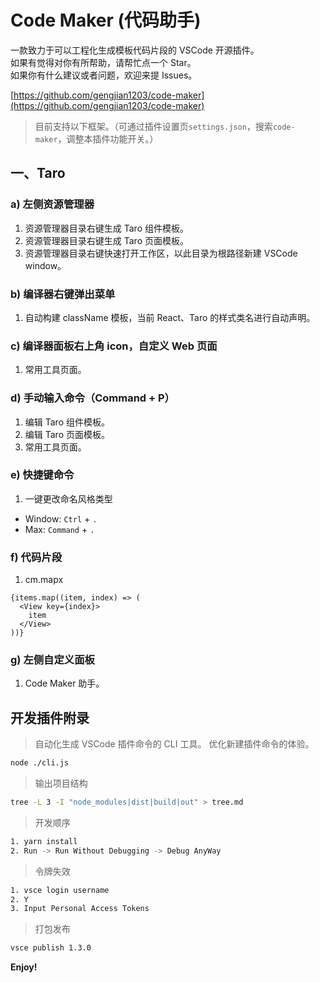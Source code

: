 # Code Maker (代码助手)

一款致力于可以工程化生成模板代码片段的 VSCode 开源插件。  
如果有觉得对你有所帮助，请帮忙点一个 Star。  
如果你有什么建议或者问题，欢迎来提 Issues。

[https://github.com/gengjian1203/code-maker](https://github.com/gengjian1203/code-maker)

> 目前支持以下框架。（可通过插件设置页`settings.json`，搜索`code-maker`，调整本插件功能开关。）

## 一、Taro

### a) 左侧资源管理器

1.  资源管理器目录右键生成 Taro 组件模板。
2.  资源管理器目录右键生成 Taro 页面模板。
3.  资源管理器目录右键快速打开工作区，以此目录为根路径新建 VSCode window。

### b) 编译器右键弹出菜单

1. 自动构建 className 模板，当前 React、Taro 的样式类名进行自动声明。

### c) 编译器面板右上角 icon，自定义 Web 页面

1. 常用工具页面。

### d) 手动输入命令（Command + P）

1. 编辑 Taro 组件模板。
2. 编辑 Taro 页面模板。
3. 常用工具页面。

### e) 快捷键命令

1. 一键更改命名风格类型

- Window: `Ctrl` + `.`
- Max: `Command` + `.`

### f) 代码片段

1. cm.mapx

```
{items.map((item, index) => (
  <View key={index}>
    item
  </View>
))}
```

### g) 左侧自定义面板

1. Code Maker 助手。

## 开发插件附录

> 自动化生成 VSCode 插件命令的 CLI 工具。
> 优化新建插件命令的体验。

```bash
node ./cli.js
```

> 输出项目结构

```bash
tree -L 3 -I "node_modules|dist|build|out" > tree.md
```

> 开发顺序

```bash
1. yarn install
2. Run -> Run Without Debugging -> Debug AnyWay
```

> 令牌失效

```bash
1. vsce login username
2. Y
3. Input Personal Access Tokens
```

> 打包发布

```bash
vsce publish 1.3.0
```

**Enjoy!**
